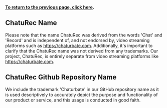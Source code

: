 **[To return to the previous page, click here](https://github.com/chaturec/chaturbate-recorder-and-downloader/).**

## ChatuRec Name
Please note that the name ChatuRec was derived from the words 'Chat' and 'Record' and is independent of, and not endorsed by, video streaming platforms such as https://chaturbate.com. Additionally, it's important to clarify that the ChatuRec name was not derived from any trademarks. Our project, ChatuRec, is entirely separate from video streaming platforms like https://chaturbate.com.

## ChatuRec Github Repository Name
We include the trademark 'Chaturbate' in our GitHub repository name as it is used descriptively to accurately depict the purpose and functionality of our product or service, and this usage is conducted in good faith.
